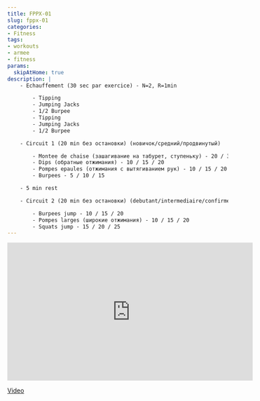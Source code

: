 ```yaml
---
title: FPPX-01
slug: fppx-01
categories:
- Fitness
tags:
- workouts
- armee
- fitness
params:
  skipAtHome: true
description: |
    - Echauffement (30 sec par exercice) - N=2, R=1min

        - Tipping
        - Jumping Jacks
        - 1/2 Burpee
        - Tipping
        - Jumping Jacks
        - 1/2 Burpee

    - Circuit 1 (20 min без остановки) (новичок/средний/продвинутый)

        - Montee de chaise (зашагивание на табурет, ступеньку) - 20 / 30 / 40
        - Dips (обратные отжимания) - 10 / 15 / 20
        - Pompes epaules (отжимания с вытягиванием рук) - 10 / 15 / 20
        - Burpees - 5 / 10 / 15

    - 5 min rest

    - Circuit 2 (20 min без остановки) (debutant/intermediaire/confirme)

        - Burpees jump - 10 / 15 / 20
        - Pompes larges (широкие отжимания) - 10 / 15 / 20
        - Squats jump - 15 / 20 / 25
---
```

<iframe width="560" height="315" src="https://www.youtube.com/embed/HRuaXeeZGJA?si=O0Q44p2ATk39Rsmc" title="YouTube video player" frameborder="0" allow="accelerometer; autoplay; clipboard-write; encrypted-media; gyroscope; picture-in-picture; web-share" allowfullscreen></iframe>

[Video](https://youtu.be/HRuaXeeZGJA?si=O0Q44p2ATk39Rsmc)
